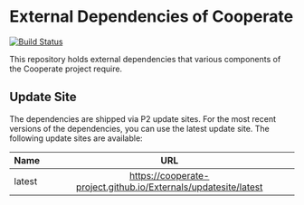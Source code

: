 # External Dependencies of Cooperate

[![Build Status](https://img.shields.io/travis/Cooperate-Project/Externals.svg)]()

This repository holds external dependencies that various components of the Cooperate project require.

## Update Site

The dependencies are shipped via P2 update sites. For the most recent versions of the dependencies, you can use the latest update site. The following update sites are available:

| Name        | URL           |
| ----------- |:-------------:|
| latest      | https://cooperate-project.github.io/Externals/updatesite/latest |